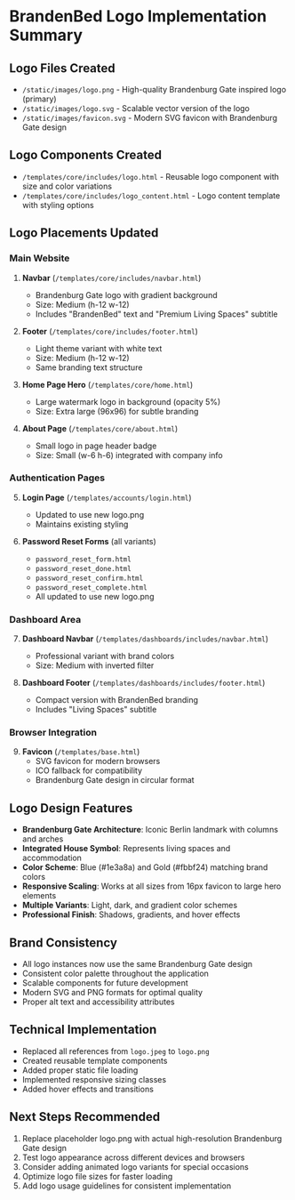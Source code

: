 # BrandenBed Logo Implementation Summary

## Logo Files Created
- `/static/images/logo.png` - High-quality Brandenburg Gate inspired logo (primary)
- `/static/images/logo.svg` - Scalable vector version of the logo
- `/static/images/favicon.svg` - Modern SVG favicon with Brandenburg Gate design

## Logo Components Created
- `/templates/core/includes/logo.html` - Reusable logo component with size and color variations
- `/templates/core/includes/logo_content.html` - Logo content template with styling options

## Logo Placements Updated

### Main Website
1. **Navbar** (`/templates/core/includes/navbar.html`)
   - Brandenburg Gate logo with gradient background
   - Size: Medium (h-12 w-12)
   - Includes "BrandenBed" text and "Premium Living Spaces" subtitle

2. **Footer** (`/templates/core/includes/footer.html`)
   - Light theme variant with white text
   - Size: Medium (h-12 w-12)
   - Same branding text structure

3. **Home Page Hero** (`/templates/core/home.html`)
   - Large watermark logo in background (opacity 5%)
   - Size: Extra large (96x96) for subtle branding

4. **About Page** (`/templates/core/about.html`)
   - Small logo in page header badge
   - Size: Small (w-6 h-6) integrated with company info

### Authentication Pages
5. **Login Page** (`/templates/accounts/login.html`)
   - Updated to use new logo.png
   - Maintains existing styling

6. **Password Reset Forms** (all variants)
   - `password_reset_form.html`
   - `password_reset_done.html`
   - `password_reset_confirm.html`
   - `password_reset_complete.html`
   - All updated to use new logo.png

### Dashboard Area
7. **Dashboard Navbar** (`/templates/dashboards/includes/navbar.html`)
   - Professional variant with brand colors
   - Size: Medium with inverted filter

8. **Dashboard Footer** (`/templates/dashboards/includes/footer.html`)
   - Compact version with BrandenBed branding
   - Includes "Living Spaces" subtitle

### Browser Integration
9. **Favicon** (`/templates/base.html`)
   - SVG favicon for modern browsers
   - ICO fallback for compatibility
   - Brandenburg Gate design in circular format

## Logo Design Features
- **Brandenburg Gate Architecture**: Iconic Berlin landmark with columns and arches
- **Integrated House Symbol**: Represents living spaces and accommodation
- **Color Scheme**: Blue (#1e3a8a) and Gold (#fbbf24) matching brand colors
- **Responsive Scaling**: Works at all sizes from 16px favicon to large hero elements
- **Multiple Variants**: Light, dark, and gradient color schemes
- **Professional Finish**: Shadows, gradients, and hover effects

## Brand Consistency
- All logo instances now use the same Brandenburg Gate design
- Consistent color palette throughout the application
- Scalable components for future development
- Modern SVG and PNG formats for optimal quality
- Proper alt text and accessibility attributes

## Technical Implementation
- Replaced all references from `logo.jpeg` to `logo.png`
- Created reusable template components
- Added proper static file loading
- Implemented responsive sizing classes
- Added hover effects and transitions

## Next Steps Recommended
1. Replace placeholder logo.png with actual high-resolution Brandenburg Gate design
2. Test logo appearance across different devices and browsers
3. Consider adding animated logo variants for special occasions
4. Optimize logo file sizes for faster loading
5. Add logo usage guidelines for consistent implementation
